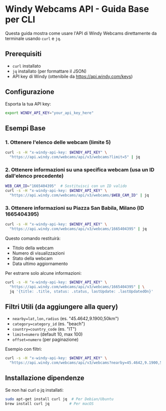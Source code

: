# Windy Webcams API - Guida Base per CLI

Questa guida mostra come usare l'API di Windy Webcams direttamente da terminale usando `curl` e `jq`.

## Prerequisiti
- `curl` installato
- `jq` installato (per formattare il JSON)
- API key di Windy (ottenibile da https://api.windy.com/keys)

## Configurazione
Esporta la tua API key:
```bash
export WINDY_API_KEY="your_api_key_here"
```

## Esempi Base

### 1. Ottenere l'elenco delle webcam (limite 5)
```bash
curl -s -H "x-windy-api-key: $WINDY_API_KEY" \
  "https://api.windy.com/webcams/api/v3/webcams?limit=5" | jq
```

### 2. Ottenere informazioni su una specifica webcam (usa un ID dall'elenco precedente)
```bash
WEB_CAM_ID="1665404395"  # Sostituisci con un ID valido
curl -s -H "x-windy-api-key: $WINDY_API_KEY" \
  "https://api.windy.com/webcams/api/v3/webcams/$WEB_CAM_ID" | jq
```

### 3. Ottenere informazioni su Piazza San Babila, Milano (ID 1665404395)
```bash
curl -s -H "x-windy-api-key: $WINDY_API_KEY" \
  "https://api.windy.com/webcams/api/v3/webcams/1665404395" | jq
```

Questo comando restituirà:
- Titolo della webcam
- Numero di visualizzazioni
- Stato della webcam
- Data ultimo aggiornamento

Per estrarre solo alcune informazioni:
```bash
curl -s -H "x-windy-api-key: $WINDY_API_KEY" \
  "https://api.windy.com/webcams/api/v3/webcams/1665404395" | \
  jq '{title: .title, status: .status, lastUpdate: .lastUpdatedOn}'
```

## Filtri Utili (da aggiungere alla query)
- `nearby=lat,lon,radius` (es. "45.4642,9.1900,50km")
- `category=category_id` (es. "beach")
- `country=country_code` (es. "IT")
- `limit=numero` (default 10, max 100)
- `offset=numero` (per paginazione)

Esempio con filtri:
```bash
curl -s -H "x-windy-api-key: $WINDY_API_KEY" \
  "https://api.windy.com/webcams/api/v3/webcams?nearby=45.4642,9.1900,50&limit=3" | jq
```

## Installazione dipendenze
Se non hai curl o jq installati:
```bash
sudo apt-get install curl jq  # Per Debian/Ubuntu
brew install curl jq         # Per macOS
```
